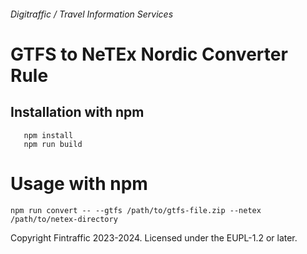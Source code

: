 ###### Digitraffic / Travel Information Services

# GTFS to NeTEx Nordic Converter Rule

## Installation with npm
```
   npm install
   npm run build
```
# Usage with npm
```
npm run convert -- --gtfs /path/to/gtfs-file.zip --netex /path/to/netex-directory
```


Copyright Fintraffic 2023-2024. Licensed under the EUPL-1.2 or later.

